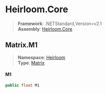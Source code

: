 # Heirloom.Core

> **Framework**: .NETStandard,Version=v2.1  
> **Assembly**: [Heirloom.Core][0]  

## Matrix.M1

> **Namespace**: [Heirloom][0]  
> **Type**: [Matrix][1]  

#### M1

```cs
public float M1
```

[0]: ../Heirloom.Core.md
[1]: Heirloom.Matrix.md
